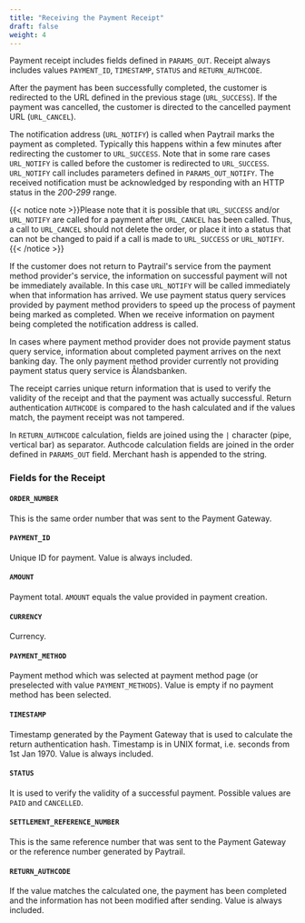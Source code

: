 ```yaml
---
title: "Receiving the Payment Receipt"
draft: false
weight: 4
---
```


Payment receipt includes fields defined in `PARAMS_OUT`. Receipt always includes values `PAYMENT_ID`, `TIMESTAMP`, `STATUS` and `RETURN_AUTHCODE`.

After the payment has been successfully completed, the customer is redirected to the URL defined in the previous stage (`URL_SUCCESS`). If the payment was cancelled, the customer is directed to the cancelled payment URL (`URL_CANCEL`).

The notification address (`URL_NOTIFY`) is called when Paytrail marks the payment as completed. Typically this happens within a few minutes after redirecting the customer to `URL_SUCCESS`. Note that in some rare cases `URL_NOTIFY` is called before the customer is redirected to `URL_SUCCESS`. `URL_NOTIFY` call includes parameters defined in `PARAMS_OUT_NOTIFY`. The received notification must be acknowledged by responding with an HTTP status in the _200-299_ range.

{{< notice note >}}Please note that it is possible that `URL_SUCCESS` and/or `URL_NOTIFY` are called for a payment after `URL_CANCEL` has been called. Thus, a call to `URL_CANCEL` should not delete the order, or place it into a status that can not be changed to paid if a call is made to `URL_SUCCESS` or `URL_NOTIFY`.{{< /notice >}}

If the customer does not return to Paytrail's service from the payment method provider's service, the information on successful payment will not be immediately available. In this case `URL_NOTIFY` will be called immediately when that information has arrived. We use payment status query services provided by payment method providers to speed up the process of payment being marked as completed. When we receive information on payment being completed the notification address is called.

In cases where payment method provider does not provide payment status query service, information about completed payment arrives on the next banking day. The only payment method provider currently not providing payment status query service is Ålandsbanken.

The receipt carries unique return information that is used to verify the validity of the receipt and that the payment was actually successful. Return authentication `AUTHCODE` is compared to the hash calculated and if the values match, the payment receipt was not tampered.

In `RETURN_AUTHCODE` calculation, fields are joined using the `|` character (pipe, vertical bar) as separator. Authcode calculation fields are joined in the order defined in `PARAMS_OUT` field. Merchant hash is appended to the string.

### Fields for the Receipt

#### `ORDER_NUMBER`
This is the same order number that was sent to the Payment Gateway.

#### `PAYMENT_ID`
Unique ID for payment. Value is always included.

#### `AMOUNT`
Payment total. `AMOUNT` equals the value provided in payment creation.

#### `CURRENCY`
Currency.

#### `PAYMENT_METHOD`
Payment method which was selected at payment method page (or preselected with value `PAYMENT_METHODS`). Value is empty if no payment method has been selected.

#### `TIMESTAMP`
Timestamp generated by the Payment Gateway that is used to calculate the return authentication hash. Timestamp is in UNIX format, i.e. seconds from 1st Jan 1970. Value is always included.

#### `STATUS`
It is used to verify the validity of a successful payment. Possible values are `PAID` and `CANCELLED`.

#### `SETTLEMENT_REFERENCE_NUMBER`
This is the same reference number that was sent to the Payment Gateway or the reference number generated by Paytrail.

#### `RETURN_AUTHCODE`
If the value matches the calculated one, the payment has been completed and the information has not been modified after sending. Value is always included.
